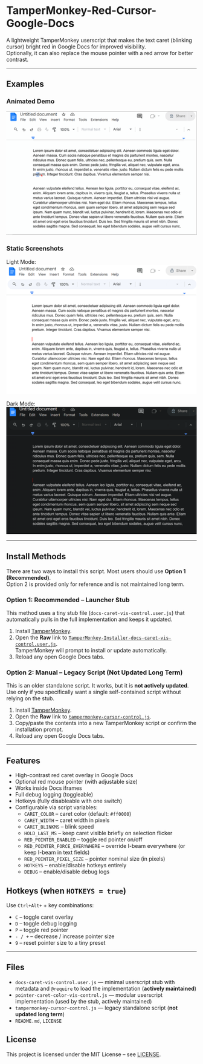 # TamperMonkey-Red-Cursor-Google-Docs

A lightweight TamperMonkey userscript that makes the text caret (blinking cursor) bright red in Google Docs for improved visibility.  
Optionally, it can also replace the mouse pointer with a red arrow for better contrast.

---

## Examples

### Animated Demo
![Demo of caret and pointer in light & dark modes](Docs-cursor-vis-example-light-and-dark-modes.gif)

### Static Screenshots
Light Mode:  
![Light Mode Example](Screenshot-Light-Mode.png)

Dark Mode:  
![Dark Mode Example](Screenshot-Dark-Mode.png)

---

## Install Methods

There are two ways to install this script. Most users should use **Option 1 (Recommended)**.  
Option 2 is provided only for reference and is not maintained long term.

### Option 1: Recommended – Launcher Stub
This method uses a tiny stub file (`docs-caret-vis-control.user.js`) that automatically pulls in the full implementation and keeps it updated.

1. Install [TamperMonkey](https://www.tampermonkey.net/).
2. Open the **Raw** link to [`TamperMonkey-Installer-docs-caret-vis-control.user.js`](https://raw.githubusercontent.com/IanWardell/TamperMonkey-Red-Cursor-Google-Docs/main/TamperMonkey-Installer-docs-caret-vis-control.user.js).  
   TamperMonkey will prompt to install or update automatically.
3. Reload any open Google Docs tabs.

### Option 2: Manual – Legacy Script (Not Updated Long Term)
This is an older standalone script. It works, but it is **not actively updated**. Use only if you specifically want a single self-contained script without relying on the stub.

1. Install [TamperMonkey](https://www.tampermonkey.net/).
2. Open the **Raw** link to [`tampermonkey-cursor-control.js`](https://github.com/IanWardell/TamperMonkey-Red-Cursor-Google-Docs/blob/main/tampermonkey-cursor-control.js).
3. Copy/paste the contents into a new TamperMonkey script or confirm the installation prompt.
4. Reload any open Google Docs tabs.

---

## Features
- High-contrast red caret overlay in Google Docs
- Optional red mouse pointer (with adjustable size)
- Works inside Docs iframes
- Full debug logging (toggleable)
- Hotkeys (fully disableable with one switch)
- Configurable via script variables:
  - `CARET_COLOR` – caret color (default: `#ff0000`)
  - `CARET_WIDTH` – caret width in pixels
  - `CARET_BLINKMS` – blink speed
  - `HOLD_LAST_MS` – keep caret visible briefly on selection flicker
  - `RED_POINTER_ENABLED` – toggle red pointer on/off
  - `RED_POINTER_FORCE_EVERYWHERE` – override I-beam everywhere (or keep I-beam in text fields)
  - `RED_POINTER_PIXEL_SIZE` – pointer nominal size (in pixels)
  - `HOTKEYS` – enable/disable hotkeys entirely
  - `DEBUG` – enable/disable debug logs

## Hotkeys (when `HOTKEYS = true`)
Use `Ctrl+Alt+` + key combinations:
- `C` – toggle caret overlay
- `D` – toggle debug logging
- `P` – toggle red pointer
- `- / +` – decrease / increase pointer size
- `9` – reset pointer size to a tiny preset

---

## Files
- `docs-caret-vis-control.user.js` — minimal userscript stub with metadata and `@require` to load the implementation (**actively maintained**)
- `pointer-caret-color-vis-control.js` — modular userscript implementation (used by the stub, actively maintained)
- `tampermonkey-cursor-control.js` — legacy standalone script (**not updated long term**)
- `README.md`, `LICENSE`

## License
This project is licensed under the MIT License – see [LICENSE](./LICENSE).
